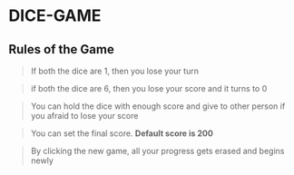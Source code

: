 # DICE-GAME

## Rules of the Game


> If both the dice are 1, then you lose your turn

> if both the dice are 6, then you lose your score and it turns to 0

> You can hold the dice with enough score and give to other person if you afraid to lose your score

> You can set the final score. **Default score is 200**

> By clicking the new game, all your progress gets erased and begins newly

